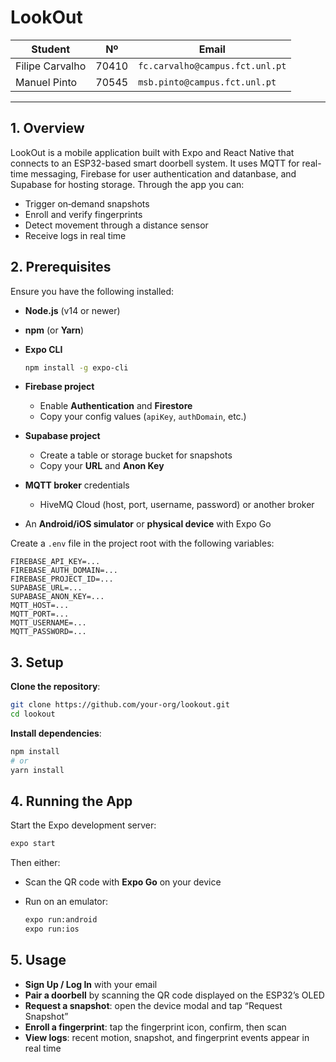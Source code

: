 # LookOut

| Student         | Nº    | Email                           |
| --------------- | ----- | ------------------------------- |
| Filipe Carvalho | 70410 | `fc.carvalho@campus.fct.unl.pt` |
| Manuel Pinto    | 70545 | `msb.pinto@campus.fct.unl.pt`   |

---

## 1. Overview

LookOut is a mobile application built with Expo and React Native that connects to an ESP32-based smart doorbell system. It uses MQTT for real-time messaging, Firebase for user authentication and datanbase, and Supabase for hosting storage. Through the app you can:

* Trigger on‑demand snapshots 
* Enroll and verify fingerprints
* Detect movement through a distance sensor
* Receive logs in real time

## 2. Prerequisites

Ensure you have the following installed:

* **Node.js** (v14 or newer)
* **npm** (or **Yarn**)
* **Expo CLI**

  ```bash
  npm install -g expo-cli
  ```
* **Firebase project**

  * Enable **Authentication** and **Firestore**
  * Copy your config values (`apiKey`, `authDomain`, etc.)
* **Supabase project**

  * Create a table or storage bucket for snapshots
  * Copy your **URL** and **Anon Key**
* **MQTT broker** credentials

  * HiveMQ Cloud (host, port, username, password) or another broker
* An **Android/iOS simulator** or **physical device** with Expo Go

Create a `.env` file in the project root with the following variables:

```env
FIREBASE_API_KEY=...
FIREBASE_AUTH_DOMAIN=...
FIREBASE_PROJECT_ID=...
SUPABASE_URL=...
SUPABASE_ANON_KEY=...
MQTT_HOST=...
MQTT_PORT=...
MQTT_USERNAME=...
MQTT_PASSWORD=...
```

## 3. Setup
 **Clone the repository**:

   ```bash
   git clone https://github.com/your-org/lookout.git
   cd lookout
   ```
 **Install dependencies**:

   ```bash
   npm install
   # or
   yarn install
   ```

## 4. Running the App

Start the Expo development server:

```bash
expo start
```

Then either:

* Scan the QR code with **Expo Go** on your device
* Run on an emulator:

  ```bash
  expo run:android
  expo run:ios
  ```

## 5. Usage

* **Sign Up / Log In** with your email
* **Pair a doorbell** by scanning the QR code displayed on the ESP32’s OLED
* **Request a snapshot**: open the device modal and tap “Request Snapshot”
* **Enroll a fingerprint**: tap the fingerprint icon, confirm, then scan
* **View logs**: recent motion, snapshot, and fingerprint events appear in real time
